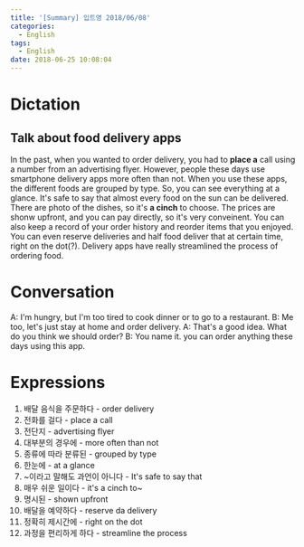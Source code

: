 ```yaml
---
title: '[Summary] 입트영 2018/06/08'
categories:
  - English
tags:
  - English
date: 2018-06-25 10:08:04
---
```


# Dictation
## Talk about food delivery apps
In the past, when you wanted to order delivery, you had to **place a** call using a number from an advertising flyer. However, people these days use smartphone delivery apps more often than not. When you use these apps, the different foods are grouped by type. So, you can see everything at a glance. It's safe to say that almost every food on the sun can be delivered. There are photo of the dishes, so it's **a cinch** to choose. The prices are shonw upfront, and you can pay directly, so it's very conveinent. You can also keep a record of your order history and reorder items that you enjoyed. You can even reserve deliveries and half food deliver that at certain time, right on the dot(?). Delivery apps have really streamlined the process of ordering food.

# Conversation
A: I'm hungry, but I'm too tired to cook dinner or to go to a restaurant.
B: Me too, let's just stay at home and order delivery.
A: That's a good idea. What do you think we should order?
B: You name it. you can order anything these days using this app.

# Expressions
1. 배달 음식을 주문하다 - order delivery
2. 전화를 걸다 - place a call
3. 전단지 - advertising flyer
4. 대부분의 경우에 - more often than not
5. 종류에 따라 분류된 - grouped by type
6. 한눈에 - at a glance
7. ~이라고 말해도 과언이 아니다 - It's safe to say that
8. 매우 쉬운 일이다 - it's a cinch to~
9. 명시된 - shown upfront
10. 배달을 예약하다 - reserve da delivery
11. 정확히 제시간에 - right on the dot
12. 과정을 편리하게 하다 - streamline the process